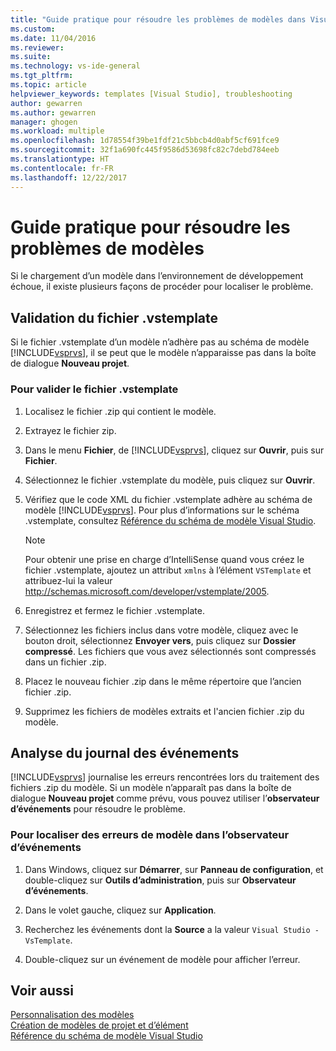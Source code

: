 ```yaml
---
title: "Guide pratique pour résoudre les problèmes de modèles dans Visual Studio | Microsoft Docs"
ms.custom: 
ms.date: 11/04/2016
ms.reviewer: 
ms.suite: 
ms.technology: vs-ide-general
ms.tgt_pltfrm: 
ms.topic: article
helpviewer_keywords: templates [Visual Studio], troubleshooting
author: gewarren
ms.author: gewarren
manager: ghogen
ms.workload: multiple
ms.openlocfilehash: 1d78554f39be1fdf21c5bbcb4d0abf5cf691fce9
ms.sourcegitcommit: 32f1a690fc445f9586d53698fc82c7debd784eeb
ms.translationtype: HT
ms.contentlocale: fr-FR
ms.lasthandoff: 12/22/2017
---
```

# <a name="how-to-troubleshoot-templates"></a>Guide pratique pour résoudre les problèmes de modèles

Si le chargement d’un modèle dans l’environnement de développement échoue, il existe plusieurs façons de procéder pour localiser le problème.

## <a name="validating-the-vstemplate-file"></a>Validation du fichier .vstemplate

Si le fichier .vstemplate d’un modèle n’adhère pas au schéma de modèle [!INCLUDE[vsprvs](../code-quality/includes/vsprvs_md.md)], il se peut que le modèle n’apparaisse pas dans la boîte de dialogue **Nouveau projet**.

### <a name="to-validate-the-vstemplate-file"></a>Pour valider le fichier .vstemplate

1.  Localisez le fichier .zip qui contient le modèle.  

2.  Extrayez le fichier zip.  

3.  Dans le menu **Fichier**, de [!INCLUDE[vsprvs](../code-quality/includes/vsprvs_md.md)], cliquez sur **Ouvrir**, puis sur **Fichier**.

4.  Sélectionnez le fichier .vstemplate du modèle, puis cliquez sur **Ouvrir**.  
  
5.  Vérifiez que le code XML du fichier .vstemplate adhère au schéma de modèle [!INCLUDE[vsprvs](../code-quality/includes/vsprvs_md.md)]. Pour plus d’informations sur le schéma .vstemplate, consultez [Référence du schéma de modèle Visual Studio](../extensibility/visual-studio-template-schema-reference.md).  

    > [!NOTE]
    > Pour obtenir une prise en charge d’IntelliSense quand vous créez le fichier .vstemplate, ajoutez un attribut `xmlns` à l’élément `VSTemplate` et attribuez-lui la valeur http://schemas.microsoft.com/developer/vstemplate/2005.

6.  Enregistrez et fermez le fichier .vstemplate.   
  
7.  Sélectionnez les fichiers inclus dans votre modèle, cliquez avec le bouton droit, sélectionnez **Envoyer vers**, puis cliquez sur **Dossier compressé**. Les fichiers que vous avez sélectionnés sont compressés dans un fichier .zip.  
  
8.  Placez le nouveau fichier .zip dans le même répertoire que l’ancien fichier .zip.  
  
9. Supprimez les fichiers de modèles extraits et l'ancien fichier .zip du modèle.

## <a name="monitoring-the-event-log"></a>Analyse du journal des événements

[!INCLUDE[vsprvs](../code-quality/includes/vsprvs_md.md)] journalise les erreurs rencontrées lors du traitement des fichiers .zip du modèle. Si un modèle n’apparaît pas dans la boîte de dialogue **Nouveau projet** comme prévu, vous pouvez utiliser l’**observateur d’événements** pour résoudre le problème.

### <a name="to-locate-template-errors-in-event-viewer"></a>Pour localiser des erreurs de modèle dans l’observateur d’événements

1.  Dans Windows, cliquez sur **Démarrer**, sur **Panneau de configuration**, et double-cliquez sur **Outils d’administration**, puis sur **Observateur d’événements**.  
  
2.  Dans le volet gauche, cliquez sur **Application**.  
  
3.  Recherchez les événements dont la **Source** a la valeur `Visual Studio - VsTemplate`.  
  
4.  Double-cliquez sur un événement de modèle pour afficher l’erreur.

## <a name="see-also"></a>Voir aussi

[Personnalisation des modèles](../ide/customizing-project-and-item-templates.md)   
[Création de modèles de projet et d’élément](../ide/creating-project-and-item-templates.md)   
[Référence du schéma de modèle Visual Studio](../extensibility/visual-studio-template-schema-reference.md)